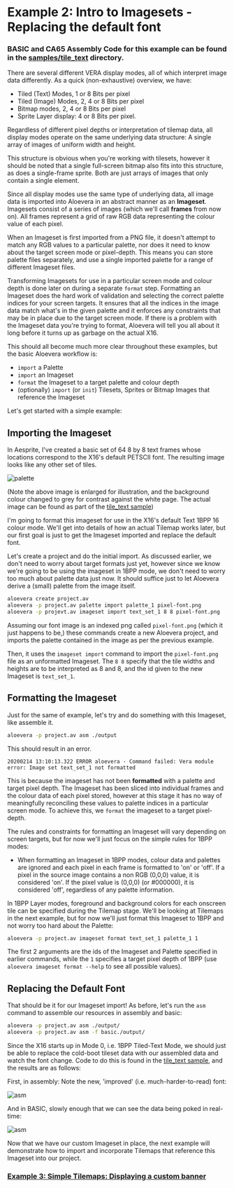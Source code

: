 # Example 2: Intro to Imagesets - Replacing the default font

### BASIC and CA65 Assembly Code for this example can be found in the [samples/tile_text](../samples/tile_text) directory.

There are several different VERA display modes, all of which interpret image data differently. As a quick (non-exhaustive) overview, we have:

* Tiled (Text) Modes, 1 or 8 Bits per pixel
* Tiled (Image) Modes, 2, 4 or 8 Bits per pixel
* Bitmap modes, 2, 4 or 8 Bits per pixel
* Sprite Layer display: 4 or 8 Bits per pixel.

Regardless of different pixel depths or interpretation of tilemap data, all display modes operate on the same underlying data structure: A single array of images of uniform width and height.

This structure is obvious when you're working with tilesets, however it should be noted that a single full-screen bitmap also fits into this structure, as does a single-frame sprite. Both are just arrays of images that only contain a single element.

Since all display modes use the same type of underlying data, all image data is imported into Aloevera in an abstract manner as an **Imageset**. Imagesets consist of a series of images (which we'll call **frames** from now on). All frames represent a grid of raw RGB data representing the colour value of each pixel.

When an Imageset is first imported from a PNG file, it doesn't attempt to match any RGB values to a particular palette, nor does it need to know about the target screen mode or pixel-depth. This means you can store palette files separately, and use a single imported palette for a range of different Imageset files.

Transforming Imagesets for use in a particular screen mode and colour depth is done later on during a separate `format` step. Formatting an Imageset does the hard work of validation and selecting the correct palette indices for your screen targets. It ensures that all the indices in the image data match what's in the given palette and it enforces any constraints that may be in place due to the target screen mode. If there is a problem with the Imageset data you're trying to format, Aloevera will tell you all about it long before it turns up as garbage on the actual X16.

This should all become much more clear throughout these examples, but the basic Aloevera workflow is:

* `import` a Palette
* `import` an Imageset
* `format` the Imageset to a target palette and colour depth
* (optionally) `import` (or `init`) Tilesets, Sprites or Bitmap Images that reference the Imageset

Let's get started with a simple example:

## Importing the Imageset

In Aesprite, I've created a basic set of 64 8 by 8 text frames whose locations correspond to the X16's default PETSCII font. The resulting image looks like any other set of tiles.

![palette](images/02-imageset-001.png)

(Note the above image is enlarged for illustration, and the background colour changed to grey for contrast against the white page. The actual image can be found as part of the [tile_text sample](../samples/tile_text))

I'm going to format this imageset for use in the X16's default Text 1BPP 16 colour mode. We'll get into details of how an actual Tilemap works later, but our first goal is just to get the Imageset imported and replace the default font.

Let's create a project and do the initial import. As discussed earlier, we don't need to worry about target formats just yet, however since we know we're going to be using the imageset in 1BPP mode, we don't need to worry too much about palette data just now. It should suffice just to let Aloevera derive a (small) palette from the image itself.

```.sh
aloevera create project.av
aloevera -p project.av palette import palette_1 pixel-font.png
aloevera -p projevt.av imageset import text_set_1 8 8 pixel-font.png
```

Assuming our font image is an indexed png called `pixel-font.png` (which it just happens to be,) these commands create a new Aloevera project, and imports the palette contained in the image as per the previous example.

Then, it uses the `imageset import` command to import the `pixel-font.png` file as an unformatted Imageset. The `8 8` specify that the tile widths and heights are to be interpreted as 8 and 8, and the id given to the new Imageset is `text_set_1`.

## Formatting the Imageset

Just for the same of example, let's try and do something with this Imageset, like assemble it. 

```.sh
aloevera -p project.av asm ./output
```

This should result in an error.

```
20200214 13:10:13.322 ERROR aloevera - Command failed: Vera module error: Image set text_set_1 not formatted
```

This is because the imageset has not been **formatted** with a palette and target pixel depth. The Imageset has been sliced into individual frames and the colour data of each pixel stored, however at this stage it has no way of meaningfully reconciling these values to palette indices in a particular screen mode. To achieve this, we `format` the imageset to a target pixel-depth.

The rules and constraints for formatting an Imageset will vary depending on screen targets, but for now we'll just focus on the simple rules for 1BPP modes:

* When formatting an Imageset in 1BPP modes, colour data and palettes are ignored and each pixel in each frame is formatted to 'on' or 'off'. If a pixel in the source image contains a non RGB (0,0,0) value, it is considered 'on'. If the pixel value is (0,0,0) (or #000000), it is considered 'off', regardless of any palette information. 

In 1BPP Layer modes, foreground and background colors for each onscreen tile can be specified during the Tilemap stage. We'll be looking at Tilemaps in the next example, but for now we'll just format this Imageset to 1BPP and not worry too hard about the Palette:

```.sh
aloevera -p project.av imageset format text_set_1 palette_1 1
```

The first 2 arguments are the ids of the Imageset and Palette specified in earlier commands, while the `1` specifies a target pixel depth of 1BPP (use `aloevera imageset format --help` to see all possible values).

## Replacing the Default Font

That should be it for our Imageset import! As before, let's run the `asm` command to assemble our resources in assembly and basic:

```.sh
aloevera -p project.av asm ./output/
aloevera -p project.av asm -f basic./output/
```

Since the X16 starts up in Mode 0, i.e. 1BPP Tiled-Text Mode, we should just be able to replace the cold-boot tileset data with our assembled data and watch the font change. Code to do this is found in the [tile_text sample](../samples/tile_text), and the results are as follows:

First, in assembly: Note the new, 'improved' (i.e. much-harder-to-read) font:

![asm](images/02-imageset-002.png)

And in BASIC, slowly enough that we can see the data being poked in real-time:

![asm](images/02-imageset-003.png)

Now that we have our custom Imageset in place, the next example will demonstrate how to import and incorporate Tilemaps that reference this Imageset into our project.

### [Example 3: Simple Tilemaps: Displaying a custom banner](./ex_003.md)
